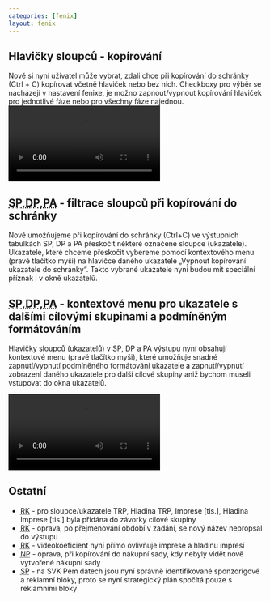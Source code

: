 ```yaml
---
categories: [fenix]
layout: fenix
---
```

## Hlavičky sloupců - kopírování
Nově si nyní uživatel může vybrat, zdali chce při kopírování do schránky (Ctrl + C) kopírovat včetně hlaviček nebo bez nich. Checkboxy pro výběr se nacházejí v nastavení fenixe, je možno zapnout/vypnout kopírování hlaviček pro jednotlivé fáze nebo pro všechny fáze najednou.
 <video src="{{site.url}}/data/hlavicky_vystup.mp4" type="video/mp4" controls></video>

## <abbr title="Strategický plán">SP</abbr>,<abbr title="Detailní plán">DP</abbr>,<abbr title="Postanalýza">PA</abbr> - filtrace sloupců při kopírování do schránky
Nově umožňujeme při kopírování do schránky (Ctrl+C) ve výstupních tabulkách SP, DP a PA přeskočit některé označené sloupce (ukazatele). Ukazatele, které chceme přeskočit vybereme pomocí kontextového menu (pravé tlačítko myši) na hlavičce daného ukazatele „Vypnout kopírování ukazatele do schránky“. Takto vybrané ukazatele nyní budou mít speciální příznak i v okně ukazatelů.
## <abbr title="Strategický plán">SP</abbr>,<abbr title="Detailní plán">DP</abbr>,<abbr title="Postanalýza">PA</abbr> - kontextové menu pro ukazatele s dalšími cílovými skupinami a podmíněným formátováním
Hlavičky sloupců (ukazatelů) v SP, DP a PA výstupu nyní obsahují kontextové menu (pravé tlačítko myši), které umožňuje snadné  zapnutí/vypnutí podmíněného formátování ukazatele a zapnutí/vypnutí zobrazení daného ukazatele pro další cílové skupiny aniž bychom museli vstupovat do okna ukazatelů.

<video src="{{site.url}}/data/vyp_ukazatele.mp4" type="video/mp4" controls></video>

## Ostatní
<ul><li><abbr title="Reachové křivky">RK</abbr> - pro sloupce/ukazatele TRP, Hladina TRP, Imprese [tis.], Hladina Imprese [tis.] byla přidána do závorky cílové skupiny</li>
<li><abbr title="Reachové křivky">RK</abbr> -  oprava, po přejmenování období v zadání, se nový název nepropsal do výstupu</li>
<li><abbr title="Reachové křivky">RK</abbr> - videokoeficient nyní přímo ovlivňuje imprese a hladinu impresí</li>
<li><abbr title="Nákupní podmínky">NP</abbr> - oprava, při kopírování do nákupní sady, kdy nebyly vidět nově vytvořené nákupní sady</li>
<li><abbr title="Strategický plán">SP</abbr> - na SVK Pem datech jsou nyní správně identifikované sponzorigové a reklamní bloky, proto se nyní strategický plán spočítá pouze s reklamními bloky</li></ul>
